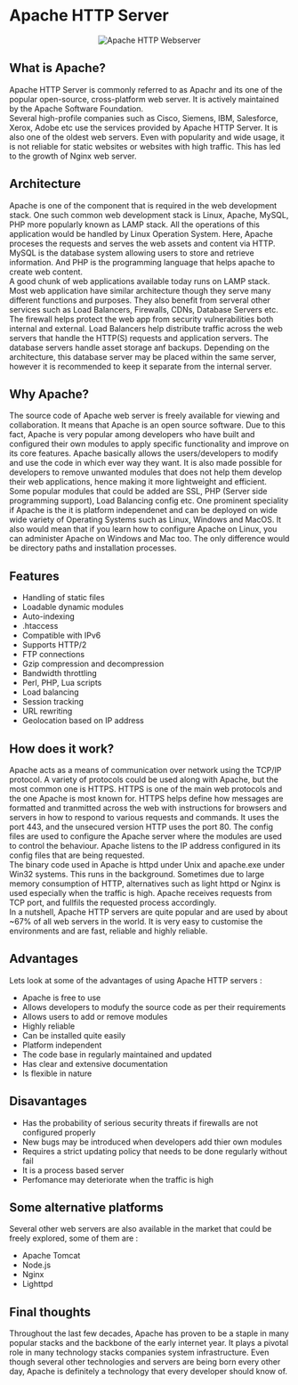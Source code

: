 # Apache HTTP Server

<p align="center"><img src="https://user-images.githubusercontent.com/30996989/136698515-b59abfc3-dfe4-4a80-8386-9cab42410732.png" alt="Apache HTTP Webserver"/></p>

## What is Apache?

Apache HTTP Server is commonly referred to as Apachr and its one of the popular open-source, cross-platform web server. It is actively maintained by the Apache Software Foundation. <br />
Several high-profile companies such as Cisco, Siemens, IBM, Salesforce, Xerox, Adobe etc use the services provided by Apache HTTP Server. It is also one of the oldest web servers. Even with popularity and wide usage, it is not reliable for static websites or websites with high traffic. This has led to the growth of Nginx web server. 

## Architecture

Apache is one of the component that is required in the web development stack. One such common web development stack is Linux, Apache, MySQL, PHP more popularly known as LAMP stack. All the operations of this application would be handled by Linux Operation System. Here, Apache proceses the requests and serves the web assets and content via HTTP. MySQL is the database system allowing users to store and retrieve information. And PHP is the programming language that helps apache to create web content.
<br />
A good chunk of web applications available today runs on LAMP stack. Most web application have similar architecture though they serve many different functions and purposes. They also benefit from serveral other services such as Load Balancers, Firewalls, CDNs, Database Servers etc. The firewall helps protect the web app from security vulnerabilities both internal and external. Load Balancers help distribute traffic across the web servers that handle the HTTP(S) requests and application servers. The database servers handle asset storage anf backups. Depending on the architecture, this database server may be placed within the same server, however it is recommended to keep it separate from the internal server. 

## Why Apache?

The source code of Apache web server is freely available for viewing and collaboration. It means that Apache is an open source software. Due to this fact, Apache is very popular among developers who have built and configured their own modules to apply specific functionality and improve on its core features. Apache basically allows the users/developers to modify and use the code in which ever way they want. It is also made possible for developers to remove unwanted modules that does not help them develop their web applications, hence making it more lightweight and efficient. 
<br />
Some popular modules that could be added are SSL, PHP (Server side programming support), Load Balancing config etc. One prominent speciality if Apache is the it is platform independenet and can be deployed on wide wide variety of Operating Systems such as Linux, Windows and MacOS. It also would mean that if you learn how to configure Apache on Linux, you can administer Apache on Windows and Mac too. The only difference would be directory paths and installation processes.

## Features 

- Handling of static files
- Loadable dynamic modules
- Auto-indexing
- .htaccess
- Compatible with IPv6
- Supports HTTP/2
- FTP connections
- Gzip compression and decompression
- Bandwidth throttling
- Perl, PHP, Lua scripts
- Load balancing
- Session tracking
- URL rewriting
- Geolocation based on IP address

## How does it work?

Apache acts as a means of communication over network using the TCP/IP protocol. A variety of protocols could be used along with Apache, but the most common one is HTTPS. HTTPS is one of the main web protocols and the one Apache is most known for. HTTPS helps define how messages are formatted and tranmitted across the web with instructions for browsers and servers in how to respond to various requests and commands. It uses the port 443, and the unsecured version HTTP uses the port 80. The config files are used to configure the Apache server where the modules are used to control the behaviour. Apache listens to the IP address configured in its config files that are being requested. 
<br/>
The binary code used in Apache is httpd under Unix and apache.exe under Win32 systems. This runs in the background. Sometimes due to large memory consumption of HTTP, alternatives such as light httpd or Nginx is used especially when the traffic is high. Apache receives requests from TCP port, and fullfils the requested process accordingly. 
<br />
In a nutshell, Apache HTTP servers are quite popular and are used by about ~67% of all web servers in the world. It is very easy to customise the environments and are fast, reliable and highly reliable. 

## Advantages 
Lets look at some of the advantages of using Apache HTTP servers : 
- Apache is free to use
- Allows developers to modufy the source code as per their requirements
- Allows users to add or remove modules
- Highly reliable
- Can be installed quite easily
- Platform independent
- The code base in regularly maintained and updated
- Has clear and extensive documentation 
- Is flexible in nature

## Disavantages 
- Has the probability of serious security threats if firewalls are not configured properly
- New bugs may be introduced when developers add thier own modules
- Requires a strict updating policy that needs to be done regularly without fail
- It is a process based server
- Perfomance may deteriorate when the traffic is high 

## Some alternative platforms 
Several other web servers are also available in the market that could be freely explored, some of them are : 
- Apache Tomcat
- Node.js
- Nginx
- Lighttpd

## Final thoughts
Throughout the last few decades, Apache has proven to be a staple in many popular stacks and the backbone of the early internet year. It plays a pivotal role in many technology stacks companies system infrastructure. Even though several other technologies and servers are being born every other day, Apache is definitely a technology that every developer should know of.

